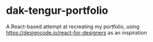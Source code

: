 # dak-tengur-portfolio
A React-based attempt at recreating my portfolio, using https://designcode.io/react-for-designers as an inspiration
